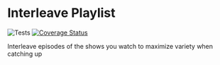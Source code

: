 # Interleave Playlist
![Tests](https://github.com/tsweeney256/interleave_playlist/actions/workflows/tests.yml/badge.svg)
[![Coverage Status](https://coveralls.io/repos/github/tsweeney256/interleave_playlist/badge.svg?branch=testing)](https://coveralls.io/github/tsweeney256/interleave_playlist?branch=testing)

Interleave episodes of the shows you watch to maximize variety when catching up

